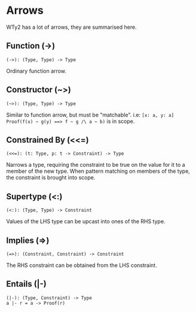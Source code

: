 # Arrows

WTy2 has a lot of arrows, they are summarised here.

## Function (->)

```WTy2
(->): (Type, Type) -> Type
```

Ordinary function arrow.

## Constructor (~>)

```WTy2
(~>): (Type, Type) -> Type
```

Similar to function arrow, but must be "matchable". i.e: `[x: a, y: a] Proof(f(x) ~ g(y) ==> f ~ g /\ a ~ b)` is in scope.

## Constrained By (<<=)

```WTy2
(<<=): (t: Type, p: t -> Constraint) -> Type
```

Narrows a type, requiring the constraint to be true on the value for it to a member of the new type. When pattern matching on members of the type, the constraint is brought into scope.

## Supertype (<:)

```WTy2
(<:): (Type, Type) -> Constraint
```

Values of the LHS type can be upcast into ones of the RHS type.

## Implies (=>)

```WTy2
(=>): (Constraint, Constraint) -> Constraint
```

The RHS constraint can be obtained from the LHS constraint.

## Entails (|-)

```WTy2
(|-): (Type, Constraint) -> Type
a |- r = a -> Proof(r)
```
